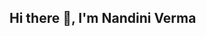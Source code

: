 ## Hi there 👋, I'm Nandini Verma

<!--
- 🔭 I’m currently a student pursuing my graduation.
- 🌱 I’m currently learning economics at Daulat Ram College.
- 👯 I’m looking to collaborate on newbie projects. 
- 💬 Ask me about anything you want, I would love to answer.
- 📫 How to reach me:  mail- nandiniverma1319@gmail.com linkdln- https://www.linkedin.com/in/nandini-verma-1ba29a31b/..
- 😄 Pronouns: She/Her
-->
